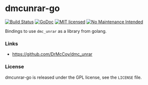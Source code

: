 # dmcunrar-go

[![Build Status](https://travis-ci.org/itchio/dmcunrar-go.svg?branch=master)](https://travis-ci.org/itchio/dmcunrar-go)
[![GoDoc](https://godoc.org/github.com/itchio/dmcunrar-go?status.svg)](https://godoc.org/github.com/itchio/dmcunrar-go)
[![MIT licensed](https://img.shields.io/badge/license-MIT-blue.svg)](https://github.com/itchio/dmcunrar-go/blob/master/LICENSE)
[![No Maintenance Intended](http://unmaintained.tech/badge.svg)](http://unmaintained.tech/)

Bindings to use `dmc_unrar` as a library from golang.

### Links

- <https://github.com/DrMcCoy/dmc_unrar>

### License

dmcunrar-go is released under the GPL license, see the `LICENSE` file.
